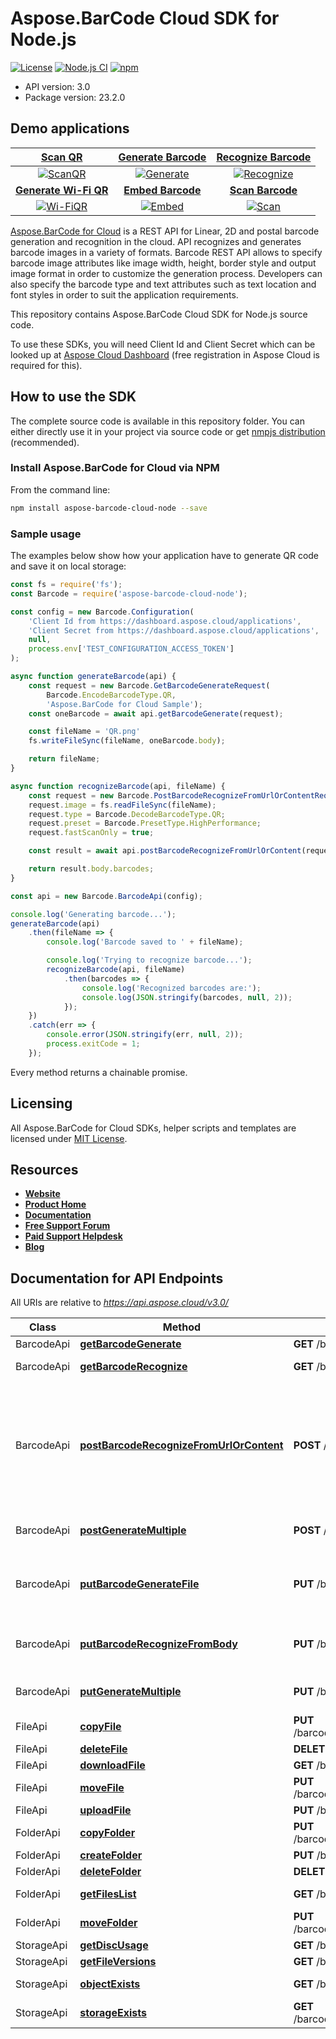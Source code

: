 # Aspose.BarCode Cloud SDK for Node.js

[![License](https://img.shields.io/github/license/aspose-barcode-cloud/aspose-barcode-cloud-node)](LICENSE)
[![Node.js CI](https://github.com/aspose-barcode-cloud/aspose-barcode-cloud-node/actions/workflows/node.js.yml/badge.svg)](https://github.com/aspose-barcode-cloud/aspose-barcode-cloud-node/actions/workflows/node.js.yml)
[![npm](https://img.shields.io/npm/v/aspose-barcode-cloud-node)](https://www.npmjs.com/package/aspose-barcode-cloud-node)

+ API version: 3.0
+ Package version: 23.2.0

## Demo applications

[Scan QR](https://products.aspose.app/barcode/scanqr) | [Generate Barcode](https://products.aspose.app/barcode/generate) | [Recognize Barcode](https://products.aspose.app/barcode/recognize)
:---: | :---: | :---:
[![ScanQR](https://products.aspose.app/barcode/scanqr/img/aspose_scanqr-app-48.png)](https://products.aspose.app/barcode/scanqr) | [![Generate](https://products.aspose.app/barcode/generate/img/aspose_generate-app-48.png)](https://products.aspose.app/barcode/generate) | [![Recognize](https://products.aspose.app/barcode/recognize/img/aspose_recognize-app-48.png)](https://products.aspose.app/barcode/recognize)
[**Generate Wi-Fi QR**](https://products.aspose.app/barcode/wifi-qr) | [**Embed Barcode**](https://products.aspose.app/barcode/embed) | [**Scan Barcode**](https://products.aspose.app/barcode/scan)
[![Wi-FiQR](https://products.aspose.app/barcode/embed/img/aspose_wifi-qr-app-48.png)](https://products.aspose.app/barcode/wifi-qr) | [![Embed](https://products.aspose.app/barcode/embed/img/aspose_embed-app-48.png)](https://products.aspose.app/barcode/embed) | [![Scan](https://products.aspose.app/barcode/embed/img/aspose_scan-app-48.png)](https://products.aspose.app/barcode/scan)

[Aspose.BarCode for Cloud](https://products.aspose.cloud/barcode/) is a REST API for Linear, 2D and postal barcode generation and recognition in the cloud. API recognizes and generates barcode images in a variety of formats. Barcode REST API allows to specify barcode image attributes like image width, height, border style and output image format in order to customize the generation process. Developers can also specify the barcode type and text attributes such as text location and font styles in order to suit the application requirements.

This repository contains Aspose.BarCode Cloud SDK for Node.js source code.

To use these SDKs, you will need Client Id and Client Secret which can be looked up at [Aspose Cloud Dashboard](https://dashboard.aspose.cloud/applications) (free registration in Aspose Cloud is required for this).

## How to use the SDK

The complete source code is available in this repository folder. You can either directly use it in your project via source code or get [nmpjs distribution](https://www.npmjs.com/package/aspose-barcode-cloud-node) (recommended).

### Install Aspose.BarCode for Cloud via NPM

From the command line:

```sh
npm install aspose-barcode-cloud-node --save
```

### Sample usage

The examples below show how your application have to generate QR code and save it on local storage:

```js
const fs = require('fs');
const Barcode = require('aspose-barcode-cloud-node');

const config = new Barcode.Configuration(
    'Client Id from https://dashboard.aspose.cloud/applications',
    'Client Secret from https://dashboard.aspose.cloud/applications',
    null,
    process.env['TEST_CONFIGURATION_ACCESS_TOKEN']
);

async function generateBarcode(api) {
    const request = new Barcode.GetBarcodeGenerateRequest(
        Barcode.EncodeBarcodeType.QR,
        'Aspose.BarCode for Cloud Sample');
    const oneBarcode = await api.getBarcodeGenerate(request);

    const fileName = 'QR.png'
    fs.writeFileSync(fileName, oneBarcode.body);

    return fileName;
}

async function recognizeBarcode(api, fileName) {
    const request = new Barcode.PostBarcodeRecognizeFromUrlOrContentRequest();
    request.image = fs.readFileSync(fileName);
    request.type = Barcode.DecodeBarcodeType.QR;
    request.preset = Barcode.PresetType.HighPerformance;
    request.fastScanOnly = true;

    const result = await api.postBarcodeRecognizeFromUrlOrContent(request);

    return result.body.barcodes;
}

const api = new Barcode.BarcodeApi(config);

console.log('Generating barcode...');
generateBarcode(api)
    .then(fileName => {
        console.log('Barcode saved to ' + fileName);

        console.log('Trying to recognize barcode...');
        recognizeBarcode(api, fileName)
            .then(barcodes => {
                console.log('Recognized barcodes are:');
                console.log(JSON.stringify(barcodes, null, 2));
            });
    })
    .catch(err => {
        console.error(JSON.stringify(err, null, 2));
        process.exitCode = 1;
    });
```

Every method returns a chainable promise.

## Licensing

All Aspose.BarCode for Cloud SDKs, helper scripts and templates are licensed under [MIT License](LICENSE).

## Resources

+ [**Website**](https://www.aspose.cloud)
+ [**Product Home**](https://products.aspose.cloud/barcode/)
+ [**Documentation**](https://docs.aspose.cloud/barcode/)
+ [**Free Support Forum**](https://forum.aspose.cloud/c/barcode)
+ [**Paid Support Helpdesk**](https://helpdesk.aspose.cloud/)
+ [**Blog**](https://blog.aspose.cloud/categories/aspose.barcode-cloud-product-family/)

## Documentation for API Endpoints

All URIs are relative to *<https://api.aspose.cloud/v3.0/>*

Class | Method | HTTP request | Description
----- | ------ | ------------ | -----------
BarcodeApi | [**getBarcodeGenerate**](docs/index.md#getbarcodegenerate) | **GET** /barcode/generate | Generate barcode.
BarcodeApi | [**getBarcodeRecognize**](docs/index.md#getbarcoderecognize) | **GET** /barcode/{name}/recognize | Recognize barcode from a file on server.
BarcodeApi | [**postBarcodeRecognizeFromUrlOrContent**](docs/index.md#postbarcoderecognizefromurlorcontent) | **POST** /barcode/recognize | Recognize barcode from an url or from request body. Request body can contain raw data bytes of the image with content-type \&quot;application/octet-stream\&quot;. An image can also be passed as a form field.
BarcodeApi | [**postGenerateMultiple**](docs/index.md#postgeneratemultiple) | **POST** /barcode/generateMultiple | Generate multiple barcodes and return in response stream
BarcodeApi | [**putBarcodeGenerateFile**](docs/index.md#putbarcodegeneratefile) | **PUT** /barcode/{name}/generate | Generate barcode and save on server (from query params or from file with json or xml content)
BarcodeApi | [**putBarcodeRecognizeFromBody**](docs/index.md#putbarcoderecognizefrombody) | **PUT** /barcode/{name}/recognize | Recognition of a barcode from file on server with parameters in body.
BarcodeApi | [**putGenerateMultiple**](docs/index.md#putgeneratemultiple) | **PUT** /barcode/{name}/generateMultiple | Generate image with multiple barcodes and put new file on server
FileApi | [**copyFile**](docs/index.md#copyfile) | **PUT** /barcode/storage/file/copy/{srcPath} | Copy file
FileApi | [**deleteFile**](docs/index.md#deletefile) | **DELETE** /barcode/storage/file/{path} | Delete file
FileApi | [**downloadFile**](docs/index.md#downloadfile) | **GET** /barcode/storage/file/{path} | Download file
FileApi | [**moveFile**](docs/index.md#movefile) | **PUT** /barcode/storage/file/move/{srcPath} | Move file
FileApi | [**uploadFile**](docs/index.md#uploadfile) | **PUT** /barcode/storage/file/{path} | Upload file
FolderApi | [**copyFolder**](docs/index.md#copyfolder) | **PUT** /barcode/storage/folder/copy/{srcPath} | Copy folder
FolderApi | [**createFolder**](docs/index.md#createfolder) | **PUT** /barcode/storage/folder/{path} | Create the folder
FolderApi | [**deleteFolder**](docs/index.md#deletefolder) | **DELETE** /barcode/storage/folder/{path} | Delete folder
FolderApi | [**getFilesList**](docs/index.md#getfileslist) | **GET** /barcode/storage/folder/{path} | Get all files and folders within a folder
FolderApi | [**moveFolder**](docs/index.md#movefolder) | **PUT** /barcode/storage/folder/move/{srcPath} | Move folder
StorageApi | [**getDiscUsage**](docs/index.md#getdiscusage) | **GET** /barcode/storage/disc | Get disc usage
StorageApi | [**getFileVersions**](docs/index.md#getfileversions) | **GET** /barcode/storage/version/{path} | Get file versions
StorageApi | [**objectExists**](docs/index.md#objectexists) | **GET** /barcode/storage/exist/{path} | Check if file or folder exists
StorageApi | [**storageExists**](docs/index.md#storageexists) | **GET** /barcode/storage/{storageName}/exist | Check if storage exists
